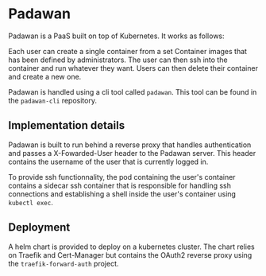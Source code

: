# Padawan

Padawan is a PaaS built on top of Kubernetes. It works as follows:

Each user can create a single container from a set Container images that has been defined by administrators. The user can then ssh into the container and run whatever they want. Users can then delete their container and create a new one.

Padawan is handled using a cli tool called `padawan`. This tool can be found in the `padawan-cli` repository.

## Implementation details

Padawan is built to run behind a reverse proxy that handles authentication and passes a X-Fowarded-User header to the Padawan server. This header contains the username of the user that is currently logged in.

To provide ssh functionnality, the pod containing the user's container contains a sidecar ssh container that is responsible for handling ssh connections and establishing a shell inside the user's container using `kubectl exec`.

## Deployment

A helm chart is provided to deploy on a kubernetes cluster. The chart relies on Traefik and Cert-Manager but contains the OAuth2 reverse proxy using the `traefik-forward-auth` project.
